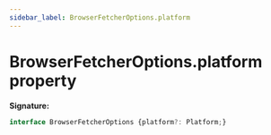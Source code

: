 ```yaml
---
sidebar_label: BrowserFetcherOptions.platform
---
```

# BrowserFetcherOptions.platform property

**Signature:**

```typescript
interface BrowserFetcherOptions {platform?: Platform;}
```
